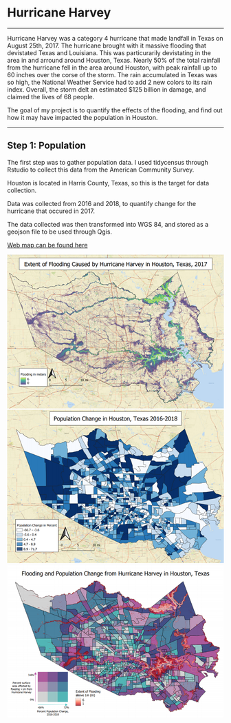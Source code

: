 # Hurricane Harvey

---
Hurricane Harvey was a category 4 hurricane that made landfall in Texas on August 25th, 2017. The hurricane brought with it massive flooding that devistated Texas and Louisiana. This was particurarily devistating in the area in and arround around Houston, Texas. Nearly 50% of the total rainfall from the hurricane fell in the area around Houston, with peak rainfall up to 60 inches over the corse of the storm. The rain accumulated in Texas was so high, the National Weather Service had to add 2 new colors to its rain index. Overall, the storm delt an estimated $125 billion in damage, and claimed the lives of 68 people.

The goal of my project is to quantify the effects of the flooding, and find out how it may have impacted the population in Houston.

---

## Step 1: Population

The first step was to gather population data. I used tidycensus through Rstudio to collect this data from the American Community Survey.

Houston is located in Harris County, Texas, so this is the target for data collection.

Data was collected from 2016 and 2018, to quantify change for the hurricane that occured in 2017.

The data collected was then transformed into WGS 84, and stored as a geojson file to be used through Qgis.








[Web map can be found here](qgis2web_2021_05_20-03_26_41_707581/index.html)

<img src="images/raster.png"/>

<img src="images/vector.png"/>

<img src="images/bivariate_map.png"/>
